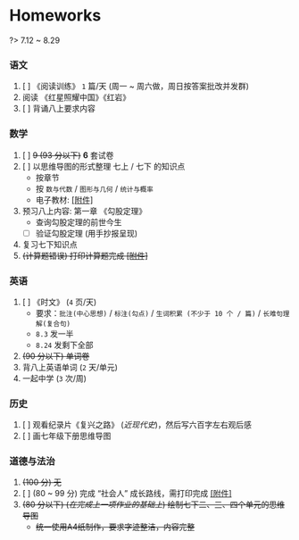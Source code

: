 # Homeworks

?> 7.12 ~ 8.29

### 语文

1. [ ] 《阅读训练》 `1` 篇/天 (周一 ~ 周六做，周日按答案批改并发群)
2. 阅读 《红星照耀中国》《红岩》
3. [ ] 背诵八上要求内容

### 数学

1. [ ] ~~9 (93 分以下)~~ **6** 套试卷
2. [ ] 以思维导图的形式整理 七上 / 七下 的知识点
    - 按章节
    - 按 `数与代数` / `图形与几何` / `统计与概率`
    - 电子教材: [[附件]][math-1]
3. 预习八上内容: 第一章 《勾股定理》
    - 查询勾股定理的前世今生
    - [ ] 验证勾股定理 (用手抄报呈现)
4. 复习七下知识点
5. ~~(计算题错误) 打印计算题完成 [[附件]][math-2]~~

### 英语

1. [ ] 《时文》 (`4` 页/天)
    - 要求：`批注(中心思想)` / `标注(勾点)` / `生词积累 (不少于 10 个 / 篇)` / `长难句理解(复合句)`
    - `8.3` 发一半
    - `8.24` 发剩下全部
2. ~~(90 分以下) 单词卷~~
3. 背八上英语单词 (`2` 天/单元)
4. 一起中学 (`3` 次/周)

### 历史

1. [ ] 观看纪录片《复兴之路》 (*近现代史*)，然后写六百字左右观后感
2. [ ] 画七年级下册思维导图

### 道德与法治

1. ~~(100 分) 无~~
2. [ ] (80 ~ 99 分) 完成 “社会人” 成长路线，需打印完成 [[附件]][ddyfz-1]
3. ~~(80 分以下) (*在完成上一项作业的基础上*) 绘制七下二、三、四个单元的思维导图~~
    - ~~统一使用A4纸制作，要求字迹整洁，内容完整~~

[math-1]: https://alist.wyf9.top/715/Homeworks/2023-2024-2-holiday/%E5%8C%97%E5%B8%88%E5%A4%A7%E7%89%88%E5%85%AB%E5%B9%B4%E7%BA%A7%E6%95%B0%E5%AD%A6%E4%B8%8A%E5%86%8C%E7%94%B5%E5%AD%90%E6%95%99%E6%9D%90.pdf
[math-2]: https://alist.wyf9.top/715/Homeworks/2023-2024-2-holiday/2023-2024-2%E6%9A%91%E5%81%87%E8%AE%A1%E7%AE%97%E9%A2%98.pdf
[ddyfz-1]: https://alist.wyf9.top/715/Homeworks/2023-2024-2-holiday/%E2%80%9C%E7%A4%BE%E4%BC%9A%E4%BA%BA%E2%80%9D%E6%88%90%E9%95%BF%E8%B7%AF%E7%BA%BF%EF%BC%88%E9%81%93%E6%B3%95%E6%9A%91%E5%81%87%E4%BD%9C%E4%B8%9A%EF%BC%89.docx